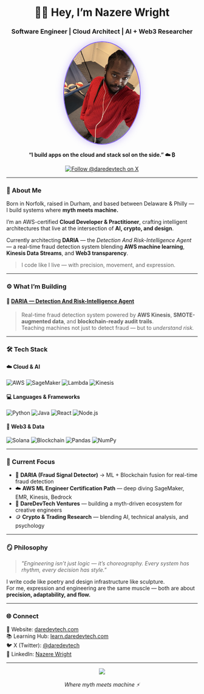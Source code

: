 <h1 align="center">👋🏽 Hey, I’m Nazere Wright</h1>
<h3 align="center">Software Engineer | Cloud Architect | AI + Web3 Researcher</h3>

<!-- Profile Photo -->
<p align="center">
  <img src="https://github.com/NazWright/NazWright/blob/main/IMG_3952.jpeg" 
       alt="Nazere Wright - DareDevTech" 
       width="200" 
       style="border-radius: 50%; border: 2px solid #7E5CEB; box-shadow: 0 0 20px rgba(126,92,235,0.4);">
</p>

<p align="center">
  <b>“I build apps on the cloud and stack sol on the side.” ☁️ ₿</b>
</p>

<p align="center">
  <a href="https://x.com/daredevtech" target="_blank">
    <img src="https://img.shields.io/badge/follow%20@daredevtech-1DA1F2?logo=x&style=for-the-badge" alt="Follow @daredevtech on X">
  </a>
</p>

---

### 🧠 About Me  
Born in Norfolk, raised in Durham, and based between Delaware & Philly —  
I build systems where **myth meets machine.**

I’m an AWS-certified **Cloud Developer & Practitioner**, crafting intelligent architectures that live at the intersection of **AI, crypto, and design**.  

Currently architecting **DARIA** — the *Detection And Risk-Intelligence Agent* — a real-time fraud detection system blending **AWS machine learning**, **Kinesis Data Streams**, and **Web3 transparency**.

> I code like I live — with precision, movement, and expression.

---

### ⚙️ What I’m Building  
#### 🧩 [DARIA — Detection And Risk-Intelligence Agent](https://github.com/NazWright/daria)
> Real-time fraud detection system powered by **AWS Kinesis**, **SMOTE-augmented data**, and **blockchain-ready audit trails**.  
> Teaching machines not just to detect fraud — but to *understand risk.*

---

### 🛠️ Tech Stack  

#### ☁️ Cloud & AI  
![AWS](https://img.shields.io/badge/AWS-orange?logo=amazonaws&logoColor=white&style=for-the-badge)
![SageMaker](https://img.shields.io/badge/SageMaker-blue?logo=amazonaws&logoColor=white&style=for-the-badge)
![Lambda](https://img.shields.io/badge/AWS%20Lambda-black?logo=awslambda&style=for-the-badge)
![Kinesis](https://img.shields.io/badge/AWS%20Kinesis-purple?logo=amazonaws&style=for-the-badge)

#### 💻 Languages & Frameworks  
![Python](https://img.shields.io/badge/Python-3776AB?logo=python&logoColor=white&style=for-the-badge)
![Java](https://img.shields.io/badge/Java-ED8B00?logo=openjdk&logoColor=white&style=for-the-badge)
![React](https://img.shields.io/badge/React-20232A?logo=react&logoColor=61DAFB&style=for-the-badge)
![Node.js](https://img.shields.io/badge/Node.js-43853D?logo=node.js&logoColor=white&style=for-the-badge)

#### 🔗 Web3 & Data  
![Solana](https://img.shields.io/badge/Solana-9945FF?logo=solana&logoColor=white&style=for-the-badge)
![Blockchain](https://img.shields.io/badge/Blockchain-121212?logo=bitcoin&logoColor=orange&style=for-the-badge)
![Pandas](https://img.shields.io/badge/Pandas-150458?logo=pandas&logoColor=white&style=for-the-badge)
![NumPy](https://img.shields.io/badge/NumPy-013243?logo=numpy&logoColor=white&style=for-the-badge)

---

### 🧬 Current Focus  

- 🧠 **DARIA (Fraud Signal Detector)** → ML + Blockchain fusion for real-time fraud detection  
- ☁️ **AWS ML Engineer Certification Path** — deep diving SageMaker, EMR, Kinesis, Bedrock  
- 🧱 **DareDevTech Ventures** — building a myth-driven ecosystem for creative engineers  
- 🪙 **Crypto & Trading Research** — blending AI, technical analysis, and psychology  

---

### 🪞 Philosophy  

> *"Engineering isn’t just logic — it’s choreography. Every system has rhythm, every decision has style."*  

I write code like poetry and design infrastructure like sculpture.  
For me, expression and engineering are the same muscle — both are about **precision, adaptability, and flow.**

---

### 🌐 Connect  

📍 Website: [daredevtech.com](https://daredevtech.com)  
📚 Learning Hub: [learn.daredevtech.com](https://learn.daredevtech.com)  
🐦 X (Twitter): [@daredevtech](https://x.com/daredevtech)  
💼 LinkedIn: [Nazere Wright](https://www.linkedin.com/in/nazere-wright-970a902ab/)  

---

<!-- Footer -->
<p align="center">
  <img src="https://img.shields.io/badge/©%202025%20Nazere%20Wright%20|%20DareDevTech%20Ventures-7E5CEB?style=for-the-badge">
</p>

<p align="center">
  <i>Where myth meets machine ⚡️</i>
</p>
